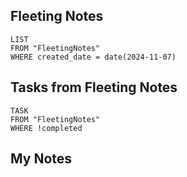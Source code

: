 
## Fleeting Notes
```dataview
LIST
FROM "FleetingNotes"
WHERE created_date = date(2024-11-07) 
```

## Tasks from Fleeting Notes
```dataview
TASK
FROM "FleetingNotes"
WHERE !completed
```

## My Notes
